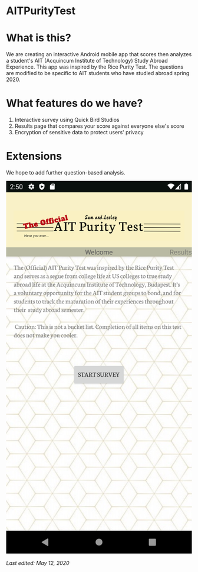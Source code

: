 # AITPurityTest

# What is this?

We are creating an interactive Android mobile app that scores then analyzes a student's AIT (Acquincum Institute of Technology) Study Abroad Experience. This app was inspired by the Rice Purity Test. The questions are modified to be specific to AIT students who have studied abroad spring 2020.

# What features do we have?

1. Interactive survey using Quick Bird Studios
2. Results page that compares your score against everyone else's score
3. Encryption of sensitive data to protect users' privacy

# Extensions

We hope to add further question-based analysis.

![Image of MVP](mvp_screenshot.png)

_Last edited: May 12, 2020_
